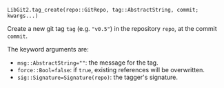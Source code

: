 ```
LibGit2.tag_create(repo::GitRepo, tag::AbstractString, commit; kwargs...)
```

Create a new git tag `tag` (e.g. `"v0.5"`) in the repository `repo`, at the commit `commit`.

The keyword arguments are:

  * `msg::AbstractString=""`: the message for the tag.
  * `force::Bool=false`: if `true`, existing references will be overwritten.
  * `sig::Signature=Signature(repo)`: the tagger's signature.

